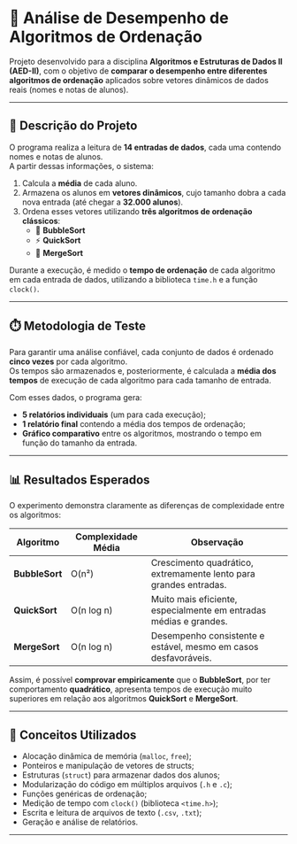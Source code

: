 # 🧮 Análise de Desempenho de Algoritmos de Ordenação

Projeto desenvolvido para a disciplina **Algoritmos e Estruturas de Dados II (AED-II)**, com o objetivo de **comparar o desempenho entre diferentes algoritmos de ordenação** aplicados sobre vetores dinâmicos de dados reais (nomes e notas de alunos).

---

## 📘 Descrição do Projeto

O programa realiza a leitura de **14 entradas de dados**, cada uma contendo nomes e notas de alunos.  
A partir dessas informações, o sistema:

1. Calcula a **média** de cada aluno.  
2. Armazena os alunos em **vetores dinâmicos**, cujo tamanho dobra a cada nova entrada (até chegar a **32.000 alunos**).  
3. Ordena esses vetores utilizando **três algoritmos de ordenação clássicos**:
   - 🫧 **BubbleSort**
   - ⚡ **QuickSort**
   - 🔀 **MergeSort**

Durante a execução, é medido o **tempo de ordenação** de cada algoritmo em cada entrada de dados, utilizando a biblioteca `time.h` e a função `clock()`.

---

## ⏱️ Metodologia de Teste

Para garantir uma análise confiável, cada conjunto de dados é ordenado **cinco vezes** por cada algoritmo.  
Os tempos são armazenados e, posteriormente, é calculada a **média dos tempos** de execução de cada algoritmo para cada tamanho de entrada.

Com esses dados, o programa gera:

- **5 relatórios individuais** (um para cada execução);  
- **1 relatório final** contendo a média dos tempos de ordenação;  
- **Gráfico comparativo** entre os algoritmos, mostrando o tempo em função do tamanho da entrada.

---

## 📊 Resultados Esperados

O experimento demonstra claramente as diferenças de complexidade entre os algoritmos:

| Algoritmo   | Complexidade Média | Observação |
|--------------|--------------------|-------------|
| **BubbleSort** | O(n²) | Crescimento quadrático, extremamente lento para grandes entradas. |
| **QuickSort**  | O(n log n) | Muito mais eficiente, especialmente em entradas médias e grandes. |
| **MergeSort**  | O(n log n) | Desempenho consistente e estável, mesmo em casos desfavoráveis. |

Assim, é possível **comprovar empiricamente** que o **BubbleSort**, por ter comportamento **quadrático**, apresenta tempos de execução muito superiores em relação aos algoritmos **QuickSort** e **MergeSort**.

---

## 🧠 Conceitos Utilizados

- Alocação dinâmica de memória (`malloc`, `free`);
- Ponteiros e manipulação de vetores de structs;
- Estruturas (`struct`) para armazenar dados dos alunos;
- Modularização do código em múltiplos arquivos (`.h` e `.c`);
- Funções genéricas de ordenação;
- Medição de tempo com `clock()` (biblioteca `<time.h>`);
- Escrita e leitura de arquivos de texto (`.csv`, `.txt`);
- Geração e análise de relatórios.

---


